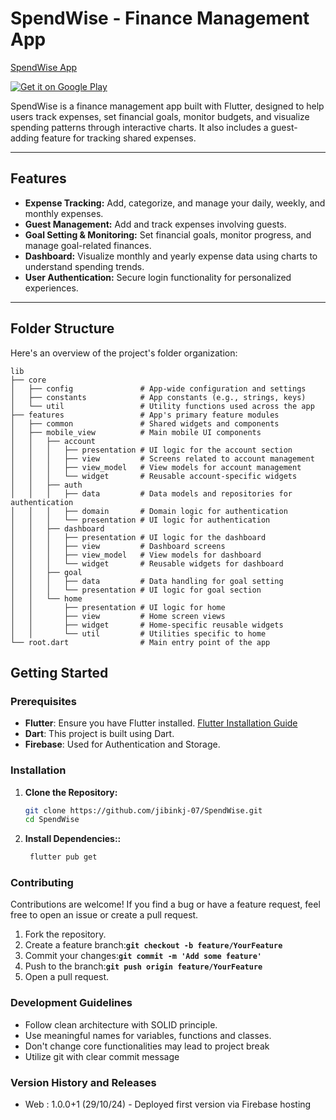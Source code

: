 # SpendWise - Finance Management App

[SpendWise App](https://spend-wise-budget.web.app/) 

[![Get it on Google Play](https://img.shields.io/badge/Download-PlayStore-brightgreen?logo=google-play&logoColor=white)](https://play.google.com/store/apps/details?id=com.codedude.spend_wise)

SpendWise is a finance management app built with Flutter, designed to help users track expenses, set financial goals, monitor budgets, and visualize spending patterns through interactive charts. It also includes a guest-adding feature for tracking shared expenses.

---

## Features

- **Expense Tracking:** Add, categorize, and manage your daily, weekly, and monthly expenses.
- **Guest Management:** Add and track expenses involving guests.
- **Goal Setting & Monitoring:** Set financial goals, monitor progress, and manage goal-related finances.
- **Dashboard:** Visualize monthly and yearly expense data using charts to understand spending trends.
- **User Authentication:** Secure login functionality for personalized experiences.

---

## Folder Structure

Here's an overview of the project's folder organization:

```plaintext
lib
├── core
│   ├── config               # App-wide configuration and settings
│   ├── constants            # App constants (e.g., strings, keys)
│   └── util                 # Utility functions used across the app
├── features                 # App's primary feature modules
│   ├── common               # Shared widgets and components
│   ├── mobile_view          # Main mobile UI components
│   │   ├── account
│   │   │   ├── presentation # UI logic for the account section
│   │   │   ├── view         # Screens related to account management
│   │   │   ├── view_model   # View models for account management
│   │   │   └── widget       # Reusable account-specific widgets
│   │   ├── auth
│   │   │   ├── data         # Data models and repositories for authentication
│   │   │   ├── domain       # Domain logic for authentication
│   │   │   └── presentation # UI logic for authentication
│   │   ├── dashboard
│   │   │   ├── presentation # UI logic for the dashboard
│   │   │   ├── view         # Dashboard screens
│   │   │   ├── view_model   # View models for dashboard
│   │   │   └── widget       # Reusable widgets for dashboard
│   │   ├── goal
│   │   │   ├── data         # Data handling for goal setting
│   │   │   └── presentation # UI logic for goal section
│   │   └── home
│   │       ├── presentation # UI logic for home
│   │       ├── view         # Home screen views
│   │       ├── widget       # Home-specific reusable widgets
│   │       └── util         # Utilities specific to home
└── root.dart                # Main entry point of the app
```
## Getting Started

### Prerequisites
- **Flutter**: Ensure you have Flutter installed. [Flutter Installation Guide](https://flutter.dev/docs/get-started/install)
- **Dart**: This project is built using Dart.
- **Firebase**: Used for Authentication and Storage.

### Installation

1. **Clone the Repository:**
   ```bash
   git clone https://github.com/jibinkj-07/SpendWise.git
   cd SpendWise
   ```
2. **Install Dependencies::**
   ```bash
    flutter pub get
   ```

### Contributing
Contributions are welcome! If you find a bug or have a feature request, feel free to open an issue or create a pull request.

1. Fork the repository.
2. Create a feature branch:**` git checkout -b feature/YourFeature  `**
3. Commit your changes:**` git commit -m 'Add some feature' `**
4. Push to the branch:**` git push origin feature/YourFeature `**
5. Open a pull request.

### Development Guidelines

- Follow clean architecture with SOLID principle.
- Use meaningful names for variables, functions and classes.
- Don\'t change core functionalities may lead to project break
- Utilize git with clear commit message

### Version History and Releases

- Web : 1.0.0+1 (29/10/24) - Deployed first version via Firebase hosting
